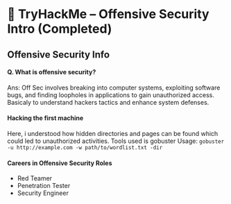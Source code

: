 # 🔐 TryHackMe – Offensive Security Intro (Completed)

## Offensive Security Info

#### Q. What is offensive security?
Ans: Off Sec involves breaking into computer systems, exploiting software bugs, and finding loopholes in applications to gain unauthorized access. Basicaly to understand hackers tactics
and enhance system defenses.

#### Hacking the first machine
Here, i understood how hidden directories and pages can be found which could led to unauthorized activities. Tools used is gobuster
Usage: `gobuster -u http://example.com -w path/to/wordlist.txt -dir`

#### Careers in Offensive Security Roles
- Red Teamer
- Penetration Tester
- Security Engineer
